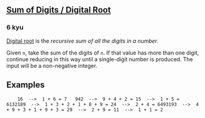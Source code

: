<h2><a href=https://www.codewars.com/kata/541c8630095125aba6000c00/train/javascript target="_blank">Sum of Digits / Digital Root</a></h2><h3>6 kyu</h3><p><a href="https://en.wikipedia.org/wiki/Digital_root" data-turbolinks="false" target="_blank">Digital root</a> is the <em>recursive sum of all the digits in a number.</em></p><p>Given <code>n</code>, take the sum of the digits of <code>n</code>. If that value has more than one digit, continue reducing in this way until a single-digit number is produced. The input will be a non-negative integer.</p><h2 id="examples">Examples</h2><pre><code>    16  --&gt;  1 + 6 = 7   942  --&gt;  9 + 4 + 2 = 15  --&gt;  1 + 5 = 6132189  --&gt;  1 + 3 + 2 + 1 + 8 + 9 = 24  --&gt;  2 + 4 = 6493193  --&gt;  4 + 9 + 3 + 1 + 9 + 3 = 29  --&gt;  2 + 9 = 11  --&gt;  1 + 1 = 2</code></pre>